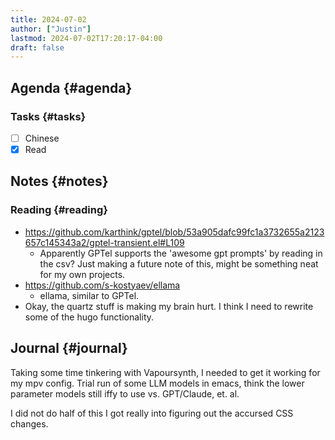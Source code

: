 ```yaml
---
title: 2024-07-02
author: ["Justin"]
lastmod: 2024-07-02T17:20:17-04:00
draft: false
---
```


<div class="outline-1 jvc">

## Agenda {#agenda}

<div class="outline-2 jvc">

### Tasks {#tasks}

-   [ ] Chinese
-   [X] Read

</div>

</div>

<div class="outline-1 jvc">

## Notes {#notes}

<div class="outline-2 jvc">

### Reading {#reading}

-   <https://github.com/karthink/gptel/blob/53a905dafc99fc1a3732655a2123657c145343a2/gptel-transient.el#L109>
    -   Apparently GPTel supports the 'awesome gpt prompts' by reading in the csv?
        Just making a future note of this, might be something neat for my own projects.
-   <https://github.com/s-kostyaev/ellama>
    -   ellama, similar to GPTel.
-   Okay, the quartz stuff is making my brain hurt. I think I need to rewrite some
    of the hugo functionality.

</div>

</div>

<div class="outline-1 jvc">

## Journal {#journal}

Taking some time tinkering with Vapoursynth, I needed to get it working for my
mpv config. Trial run of some LLM models in emacs, think the lower parameter
models still iffy to use vs. GPT/Claude, et. al.

I did not do half of this I got really into figuring out the accursed CSS changes.

</div>
